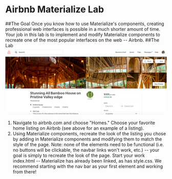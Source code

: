 # Airbnb Materialize Lab
##The Goal
Once you know how to use Materialize's components, creating professional web interfaces is possible in a much shorter amount of time. Your job in this lab is to implement and modify Materialize components to recreate one of the most popular interfaces on the web -- Airbnb. 
##The Lab
![sample_airbnb](Airbnb.png)
1. Navigate to airbnb.com and choose "Homes." Choose your favorite home listing on Airbnb (see above for an example of a listing).
2. Using Materialize components, recreate the look of the listing you chose by adding in Materialize components and modifying them to match the style of the page. Note: none of the elements need to be functional (i.e. no buttons will be clickable, the navbar links won't work, etc.) -- your goal is simply to recreate the look of the page. Start your work index.html -- Materialize has already been linked, as has style.css. We recommend starting with the nav bar as your first element and working from there!
